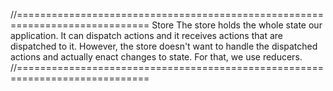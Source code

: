 //=============================================================================
Store
The store holds the whole state our application. It can dispatch actions and
it receives actions that are dispatched to it. However, the store doesn't want
to handle the dispatched actions and actually enact changes to state.
For that, we use reducers.
//=============================================================================
